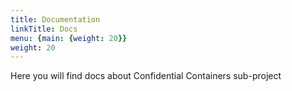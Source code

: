```yaml
---
title: Documentation
linkTitle: Docs
menu: {main: {weight: 20}}
weight: 20
---
```


Here you will find docs about Confidential Containers sub-project
